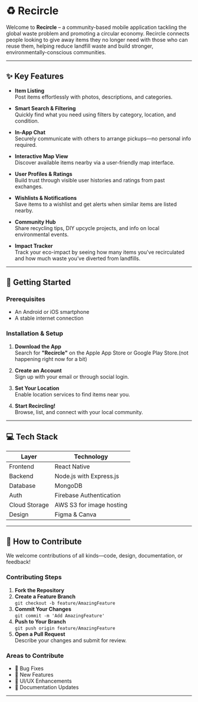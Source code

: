 # ♻️ Recircle

Welcome to **Recircle** – a community-based mobile application tackling the global waste problem and promoting a circular economy. Recircle connects people looking to give away items they no longer need with those who can reuse them, helping reduce landfill waste and build stronger, environmentally-conscious communities.

---

## ✨ Key Features

- **Item Listing**  
  Post items effortlessly with photos, descriptions, and categories.

- **Smart Search & Filtering**  
  Quickly find what you need using filters by category, location, and condition.

- **In-App Chat**  
  Securely communicate with others to arrange pickups—no personal info required.

- **Interactive Map View**  
  Discover available items nearby via a user-friendly map interface.

- **User Profiles & Ratings**  
  Build trust through visible user histories and ratings from past exchanges.

- **Wishlists & Notifications**  
  Save items to a wishlist and get alerts when similar items are listed nearby.

- **Community Hub**  
  Share recycling tips, DIY upcycle projects, and info on local environmental events.

- **Impact Tracker**  
  Track your eco-impact by seeing how many items you've recirculated and how much waste you’ve diverted from landfills.

---

## 🚀 Getting Started

### Prerequisites

- An Android or iOS smartphone  
- A stable internet connection

### Installation & Setup

1. **Download the App**  
   Search for **"Recircle"** on the Apple App Store or Google Play Store.(not happening right now for a bit)

2. **Create an Account**  
   Sign up with your email or through social login.

3. **Set Your Location**  
   Enable location services to find items near you.

4. **Start Recircling!**  
   Browse, list, and connect with your local community.

---

## 💻 Tech Stack

| Layer        | Technology                    |
|--------------|-------------------------------|
| Frontend     | React Native                  |
| Backend      | Node.js with Express.js       |
| Database     | MongoDB                       |
| Auth         | Firebase Authentication       |
| Cloud Storage| AWS S3 for image hosting      |
| Design       | Figma & Canva                 |


---

## 🤝 How to Contribute

We welcome contributions of all kinds—code, design, documentation, or feedback!

### Contributing Steps

1. **Fork the Repository**
2. **Create a Feature Branch**  
   `git checkout -b feature/AmazingFeature`
3. **Commit Your Changes**  
   `git commit -m 'Add AmazingFeature'`
4. **Push to Your Branch**  
   `git push origin feature/AmazingFeature`
5. **Open a Pull Request**  
   Describe your changes and submit for review.

### Areas to Contribute

- 🐛 Bug Fixes  
- 🌟 New Features  
- 🎨 UI/UX Enhancements  
- 📘 Documentation Updates

---


